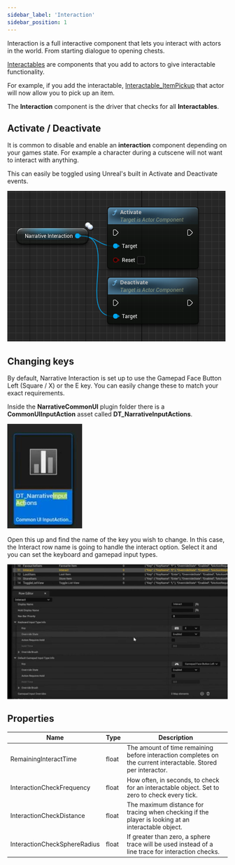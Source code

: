```yaml
---
sidebar_label: 'Interaction'
sidebar_position: 1
---
```


Interaction is a full interactive component that lets you interact with actors in the world. From starting dialogue to opening chests.

[Interactables](./interactables) are components that you add to actors to give interactable functionality.

For example, if you add the interactable, [Interactable_ItemPickup](./interactables/default-interactables.md#item-pickup) that actor will now allow you to pick up an item.

The **Interaction** component is the driver that checks for all **Interactables**.

## Activate / Deactivate

It is common to disable and enable an **interaction** component depending on your games state. For example a character during a cutscene will not want to interact with anything.

This can easily be toggled using Unreal's built in Activate and Deactivate events.

![interaction_activate.png](/img/interaction/interaction_activate.png)

## Changing keys

By default, Narrative Interaction is set up to use the Gamepad Face Button Left (Square / X) or the E key. You can easily change these to match your exact requirements.

Inside the **NarrativeCommonUI** plugin folder there is a **CommonUIInputAction** asset called **DT_NarrativeInputActions**.

![narrative-interaction-component-changingkeys.jpg](/img/interaction/narrative-interaction-component-changingkeys.jpg)

Open this up and find the name of the key you wish to change. In this case, the Interact row name is going to handle the interact option. Select it and you can set the keyboard and gamepad input types.

![narrative-interaction-component-changingkeys-datatable.jpg](/img/interaction/narrative-interaction-component-changingkeys-datatable.jpg)

## Properties

| Name                         | Type  | Description                                                                                                   |
|------------------------------|-------|---------------------------------------------------------------------------------------------------------------|
| RemainingInteractTime        | float | The amount of time remaining before interaction completes on the current interactable. Stored per interactor. |
| InteractionCheckFrequency    | float | How often, in seconds, to check for an interactable object. Set to zero to check every tick.                  |
| InteractionCheckDistance     | float | The maximum distance for tracing when checking if the player is looking at an interactable object.            |
| InteractionCheckSphereRadius | float | If greater than zero, a sphere trace will be used instead of a line trace for interaction checks.             |
